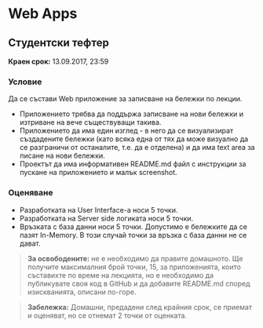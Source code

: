 # Web Apps

## Студентски тефтер

**Краен срок:** 13.09.2017, 23:59

### Условие

Да се състави Web приложение за записване на бележки по лекции.

- Приложението трябва да поддържа записване на нови бележки и изтриване на вече съществуващи такива.
- Приложението да има един изглед - в него да се визуализират създадените бележки (като всяка една от тях да може визуално да се разграничи от останалите, т.е. да е отделена) и да има text area за писане на нови бележки.
- Проектът да има информативeн README.md файл с инструкции за пускане на приложението и малък screenshot.

### Оценяване

- Разработката на User Interface-а носи 5 точки.
- Разработката на Server side логиката носи 5 точки.
- Връзката с база данни носи 5 точки. Допустимо е бележките да се пазят In-Memory. В този случай точки за връзка с база данни не се дават.

> **За освободените:** не е необходимо да правите домашното. Ще получите максималния брой точки, 15, за приложенията, които съставихте по време на лекцията, но е необходимо да публикувате своя код в GitHub и да добавите README.md според изискванията, описани по-горе.

> **Забележка:** Домашни, предадени след крайния срок, се приемат и оценяват, но се отнемат 2 точки от оценката.
